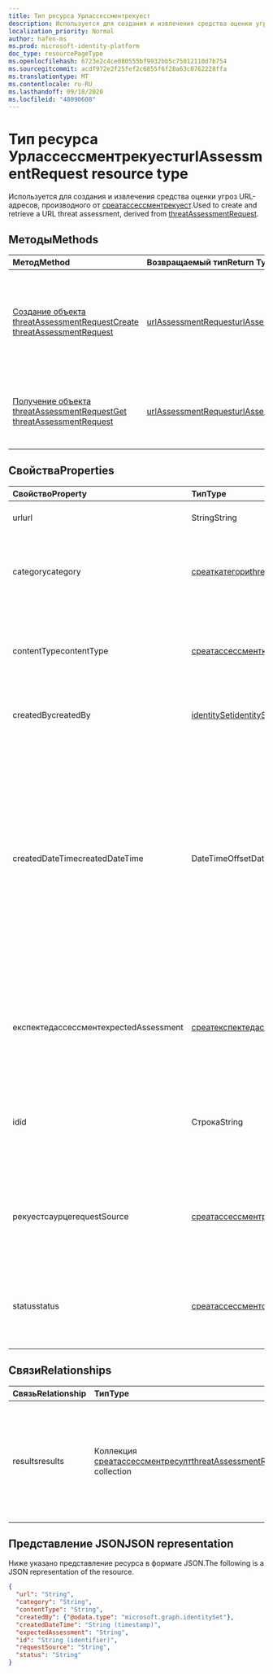 ```yaml
---
title: Тип ресурса Урлассессментрекуест
description: Используется для создания и извлечения средства оценки угроз для URL-адресов.
localization_priority: Normal
author: hafen-ms
ms.prod: microsoft-identity-platform
doc_type: resourcePageType
ms.openlocfilehash: 6723e2c4ce080555bf9932bb5c75012110d7b754
ms.sourcegitcommit: acdf972e2f25fef2c6855f6f28a63c0762228ffa
ms.translationtype: MT
ms.contentlocale: ru-RU
ms.lasthandoff: 09/18/2020
ms.locfileid: "48090608"
---
```

# <a name="urlassessmentrequest-resource-type"></a><span data-ttu-id="ca883-103">Тип ресурса Урлассессментрекуест</span><span class="sxs-lookup"><span data-stu-id="ca883-103">urlAssessmentRequest resource type</span></span>

<span data-ttu-id="ca883-104">Используется для создания и извлечения средства оценки угроз URL-адресов, производного от [среатассессментрекуест](threatAssessmentRequest.md).</span><span class="sxs-lookup"><span data-stu-id="ca883-104">Used to create and retrieve a URL threat assessment, derived from [threatAssessmentRequest](threatAssessmentRequest.md).</span></span>

## <a name="methods"></a><span data-ttu-id="ca883-105">Методы</span><span class="sxs-lookup"><span data-stu-id="ca883-105">Methods</span></span>

| <span data-ttu-id="ca883-106">Метод</span><span class="sxs-lookup"><span data-stu-id="ca883-106">Method</span></span>       | <span data-ttu-id="ca883-107">Возвращаемый тип</span><span class="sxs-lookup"><span data-stu-id="ca883-107">Return Type</span></span> | <span data-ttu-id="ca883-108">Описание</span><span class="sxs-lookup"><span data-stu-id="ca883-108">Description</span></span> |
|:-------------|:------------|:------------|
| [<span data-ttu-id="ca883-109">Создание объекта threatAssessmentRequest</span><span class="sxs-lookup"><span data-stu-id="ca883-109">Create threatAssessmentRequest</span></span>](../api/informationprotection-post-threatassessmentrequests.md) | [<span data-ttu-id="ca883-110">urlAssessmentRequest</span><span class="sxs-lookup"><span data-stu-id="ca883-110">urlAssessmentRequest</span></span>](urlAssessmentRequest.md) | <span data-ttu-id="ca883-111">Создание нового запроса на оценку URL-адреса путем отправки объекта **урлассессментрекуест** .</span><span class="sxs-lookup"><span data-stu-id="ca883-111">Create a new URL assessment request by posting an **urlAssessmentRequest** object.</span></span> |
| [<span data-ttu-id="ca883-112">Получение объекта threatAssessmentRequest</span><span class="sxs-lookup"><span data-stu-id="ca883-112">Get threatAssessmentRequest</span></span>](../api/threatassessmentrequest-get.md) | [<span data-ttu-id="ca883-113">urlAssessmentRequest</span><span class="sxs-lookup"><span data-stu-id="ca883-113">urlAssessmentRequest</span></span>](urlassessmentrequest.md) | <span data-ttu-id="ca883-114">Чтение свойств и связей объекта **урлассессментрекуест** .</span><span class="sxs-lookup"><span data-stu-id="ca883-114">Read the properties and relationships of a **urlAssessmentRequest** object.</span></span> |

## <a name="properties"></a><span data-ttu-id="ca883-115">Свойства</span><span class="sxs-lookup"><span data-stu-id="ca883-115">Properties</span></span>

| <span data-ttu-id="ca883-116">Свойство</span><span class="sxs-lookup"><span data-stu-id="ca883-116">Property</span></span>     | <span data-ttu-id="ca883-117">Тип</span><span class="sxs-lookup"><span data-stu-id="ca883-117">Type</span></span>        | <span data-ttu-id="ca883-118">Описание</span><span class="sxs-lookup"><span data-stu-id="ca883-118">Description</span></span> |
|:-------------|:------------|:------------|
|<span data-ttu-id="ca883-119">url</span><span class="sxs-lookup"><span data-stu-id="ca883-119">url</span></span>|<span data-ttu-id="ca883-120">String</span><span class="sxs-lookup"><span data-stu-id="ca883-120">String</span></span>|<span data-ttu-id="ca883-121">Строка URL-адреса.</span><span class="sxs-lookup"><span data-stu-id="ca883-121">The URL string.</span></span>|
|<span data-ttu-id="ca883-122">category</span><span class="sxs-lookup"><span data-stu-id="ca883-122">category</span></span>|[<span data-ttu-id="ca883-123">среаткатегори</span><span class="sxs-lookup"><span data-stu-id="ca883-123">threatCategory</span></span>](enums.md#threatcategory-values)|<span data-ttu-id="ca883-124">Категория угроз.</span><span class="sxs-lookup"><span data-stu-id="ca883-124">The threat category.</span></span> <span data-ttu-id="ca883-125">Возможные значения: `spam`, `phishing`, `malware`.</span><span class="sxs-lookup"><span data-stu-id="ca883-125">Possible values are: `spam`, `phishing`, `malware`.</span></span>|
|<span data-ttu-id="ca883-126">contentType</span><span class="sxs-lookup"><span data-stu-id="ca883-126">contentType</span></span>|[<span data-ttu-id="ca883-127">среатассессментконтенттипе</span><span class="sxs-lookup"><span data-stu-id="ca883-127">threatAssessmentContentType</span></span>](enums.md#threatassessmentcontenttype-values)|<span data-ttu-id="ca883-128">Тип контента для оценки угроз.</span><span class="sxs-lookup"><span data-stu-id="ca883-128">The content type of the threat assessment.</span></span> <span data-ttu-id="ca883-129">Возможные значения: `mail`, `url`, `file`.</span><span class="sxs-lookup"><span data-stu-id="ca883-129">Possible values are: `mail`, `url`, `file`.</span></span>|
|<span data-ttu-id="ca883-130">createdBy</span><span class="sxs-lookup"><span data-stu-id="ca883-130">createdBy</span></span>|[<span data-ttu-id="ca883-131">identitySet</span><span class="sxs-lookup"><span data-stu-id="ca883-131">identitySet</span></span>](identityset.md)|<span data-ttu-id="ca883-132">Создатель запроса на оценку угроз.</span><span class="sxs-lookup"><span data-stu-id="ca883-132">The threat assessment request creator.</span></span>|
|<span data-ttu-id="ca883-133">createdDateTime</span><span class="sxs-lookup"><span data-stu-id="ca883-133">createdDateTime</span></span>|<span data-ttu-id="ca883-134">DateTimeOffset</span><span class="sxs-lookup"><span data-stu-id="ca883-134">DateTimeOffset</span></span>|<span data-ttu-id="ca883-135">Тип Timestamp представляет сведения о времени и дате с использованием формата ISO 8601 (всегда применяется формат UTC).</span><span class="sxs-lookup"><span data-stu-id="ca883-135">The Timestamp type represents date and time information using ISO 8601 format and is always in UTC time.</span></span> <span data-ttu-id="ca883-136">Например, значение полуночи 1 января 2014 г. в формате UTC выглядит так: `'2014-01-01T00:00:00Z'`.</span><span class="sxs-lookup"><span data-stu-id="ca883-136">For example, midnight UTC on Jan 1, 2014 would look like this: `'2014-01-01T00:00:00Z'`.</span></span>|
|<span data-ttu-id="ca883-137">експектедассессмент</span><span class="sxs-lookup"><span data-stu-id="ca883-137">expectedAssessment</span></span>|[<span data-ttu-id="ca883-138">среатекспектедассессмент</span><span class="sxs-lookup"><span data-stu-id="ca883-138">threatExpectedAssessment</span></span>](enums.md#threatexpectedassessment-values)|<span data-ttu-id="ca883-139">Ожидаемая Оценка из убмиттер.</span><span class="sxs-lookup"><span data-stu-id="ca883-139">The expected assessment from the ubmitter.</span></span> <span data-ttu-id="ca883-140">Возможные значения: `block`, `unblock`.</span><span class="sxs-lookup"><span data-stu-id="ca883-140">Possible values are: `block`, `unblock`.</span></span>|
|<span data-ttu-id="ca883-141">id</span><span class="sxs-lookup"><span data-stu-id="ca883-141">id</span></span>|<span data-ttu-id="ca883-142">Строка</span><span class="sxs-lookup"><span data-stu-id="ca883-142">String</span></span>|<span data-ttu-id="ca883-143">Идентификатор запроса оценки угроз — это глобальный уникальный идентификатор (GUID).</span><span class="sxs-lookup"><span data-stu-id="ca883-143">The threat assessment request ID is a globally unique identifier (GUID).</span></span>|
|<span data-ttu-id="ca883-144">рекуестсаурце</span><span class="sxs-lookup"><span data-stu-id="ca883-144">requestSource</span></span>|[<span data-ttu-id="ca883-145">среатассессментрекуестсаурце</span><span class="sxs-lookup"><span data-stu-id="ca883-145">threatAssessmentRequestSource</span></span>](enums.md#threatassessmentrequestsource-values)|<span data-ttu-id="ca883-146">Источник запроса на оценку угроз.</span><span class="sxs-lookup"><span data-stu-id="ca883-146">The source of the threat assessment request.</span></span> <span data-ttu-id="ca883-147">Возможные значения: `user`, `administrator`.</span><span class="sxs-lookup"><span data-stu-id="ca883-147">Possible values are: `user`, `administrator`.</span></span>|
|<span data-ttu-id="ca883-148">status</span><span class="sxs-lookup"><span data-stu-id="ca883-148">status</span></span>|[<span data-ttu-id="ca883-149">среатассессментстатус</span><span class="sxs-lookup"><span data-stu-id="ca883-149">threatAssessmentStatus</span></span>](enums.md#threatassessmentstatus-values)|<span data-ttu-id="ca883-150">Состояние процесса оценки.</span><span class="sxs-lookup"><span data-stu-id="ca883-150">The assessment process status.</span></span> <span data-ttu-id="ca883-151">Возможные значения: `pending`, `completed`.</span><span class="sxs-lookup"><span data-stu-id="ca883-151">Possible values are: `pending`, `completed`.</span></span>|

## <a name="relationships"></a><span data-ttu-id="ca883-152">Связи</span><span class="sxs-lookup"><span data-stu-id="ca883-152">Relationships</span></span>

| <span data-ttu-id="ca883-153">Связь</span><span class="sxs-lookup"><span data-stu-id="ca883-153">Relationship</span></span> | <span data-ttu-id="ca883-154">Тип</span><span class="sxs-lookup"><span data-stu-id="ca883-154">Type</span></span>        | <span data-ttu-id="ca883-155">Описание</span><span class="sxs-lookup"><span data-stu-id="ca883-155">Description</span></span> |
|:-------------|:------------|:------------|
|<span data-ttu-id="ca883-156">results</span><span class="sxs-lookup"><span data-stu-id="ca883-156">results</span></span>|<span data-ttu-id="ca883-157">Коллекция [среатассессментресулт](threatassessmentresult.md)</span><span class="sxs-lookup"><span data-stu-id="ca883-157">[threatAssessmentResult](threatassessmentresult.md) collection</span></span>|<span data-ttu-id="ca883-158">Коллекция результатов оценки угроз.</span><span class="sxs-lookup"><span data-stu-id="ca883-158">A collection of threat assessment results.</span></span> <span data-ttu-id="ca883-159">Только для чтения.</span><span class="sxs-lookup"><span data-stu-id="ca883-159">Read-only.</span></span> <span data-ttu-id="ca883-160">По умолчанию объект a не `GET /threatAssessmentRequests/{id}` возвращает это свойство, пока не применено `$expand` к нему.</span><span class="sxs-lookup"><span data-stu-id="ca883-160">By default, a `GET /threatAssessmentRequests/{id}` does not return this property unless you apply `$expand` on it.</span></span>|

## <a name="json-representation"></a><span data-ttu-id="ca883-161">Представление JSON</span><span class="sxs-lookup"><span data-stu-id="ca883-161">JSON representation</span></span>

<span data-ttu-id="ca883-162">Ниже указано представление ресурса в формате JSON.</span><span class="sxs-lookup"><span data-stu-id="ca883-162">The following is a JSON representation of the resource.</span></span>

<!-- {
  "blockType": "resource",
  "optionalProperties": [

  ],
  "@odata.type": "microsoft.graph.urlAssessmentRequest",
  "baseType": "",
  "keyProperty": "id"
}-->

```json
{
  "url": "String",
  "category": "String",
  "contentType": "String",
  "createdBy": {"@odata.type": "microsoft.graph.identitySet"},
  "createdDateTime": "String (timestamp)",
  "expectedAssessment": "String",
  "id": "String (identifier)",
  "requestSource": "String",
  "status": "String"
}
```

<!-- uuid: 16cd6b66-4b1a-43a1-adaf-3a886856ed98
2019-02-04 14:57:30 UTC -->
<!-- {
  "type": "#page.annotation",
  "description": "urlAssessmentRequest resource",
  "keywords": "",
  "section": "documentation",
  "tocPath": ""
}-->

